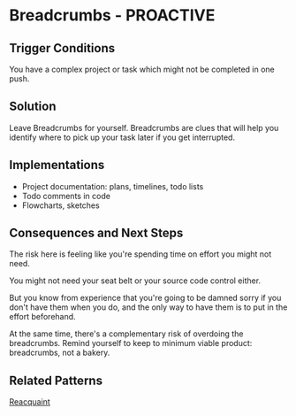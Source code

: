 # Breadcrumbs - PROACTIVE
## Trigger Conditions
You have a complex project or task which might not be completed in one push.  

## Solution
Leave Breadcrumbs for yourself.  Breadcrumbs are clues that will help you identify where to pick up your task later if you get interrupted.

## Implementations
* Project documentation: plans, timelines, todo lists
* Todo comments in code
* Flowcharts, sketches

## Consequences and Next Steps
The risk here is feeling like you're spending time on effort you might not need.  

You might not need your seat belt or your source code control either.

But you know from experience that you're going to be damned sorry if you don't have them when you do, and the only way to have them is to put in the effort beforehand.

At the same time, there's a complementary risk of overdoing the breadcrumbs.  Remind yourself to keep to minimum viable product:  breadcrumbs, not a bakery.

## Related Patterns
[Reacquaint](Reacquaint.md)